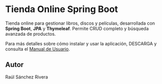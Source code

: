 # Tienda Online Spring Boot

Tienda online para gestionar libros, discos y películas, desarrollada con **Spring Boot**, **JPA** y **Thymeleaf**. Permite CRUD completo y búsqueda avanzada de productos.

Para más detalles sobre cómo instalar y usar la aplicación, DESCARGA y consulta el [Manual de Usuario](docs/ManualUsuario_RaulSanchez.pdf).

## Autor

Raúl Sánchez Rivera
